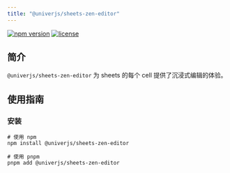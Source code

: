 ```yaml
---
title: "@univerjs/sheets-zen-editor"
---
```


[![npm version](https://img.shields.io/npm/v/@univerjs/sheets-zen-editor)](https://npmjs.org/packages/@univerjs/sheets-zen-editor)
[![license](https://img.shields.io/npm/l/@univerjs/sheets-zen-editor)](https://img.shields.io/npm/l/@univerjs/sheets-zen-editor)

## 简介

`@univerjs/sheets-zen-editor` 为 sheets 的每个 cell 提供了沉浸式编辑的体验。

## 使用指南

### 安装

```shell
# 使用 npm
npm install @univerjs/sheets-zen-editor

# 使用 pnpm
pnpm add @univerjs/sheets-zen-editor
```
